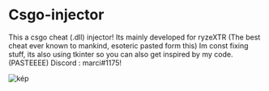 # Csgo-injector
This a csgo cheat (.dll) injector! Its mainly developed for ryzeXTR (The best cheat ever known to mankind, esoteric pasted form this)
Im const fixing stuff, its also using tkinter so you can also get inspired by my code. (PASTEEEE)
Discord : marci#1175!




![kép](https://user-images.githubusercontent.com/128537619/228928248-28bf48a5-02a3-47fa-999f-cf08be47f8ad.png)
